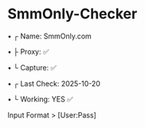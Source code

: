 # SmmOnly-Checker

• ┌ Name: SmmOnly.com

• ├ Proxy: ✅

• └ Capture: ✅

• ┌ Last Check: 2025-10-20

• └ Working: YES ✅

Input Format > [User:Pass]
